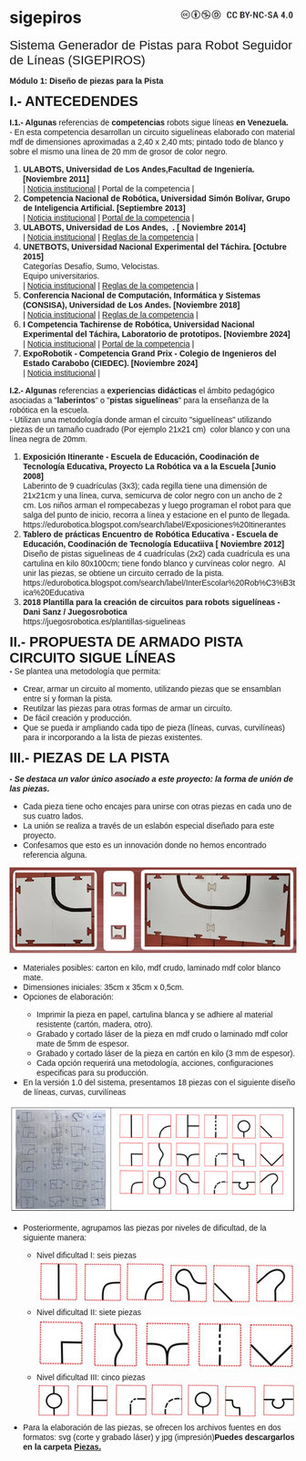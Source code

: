 # sigepiros <img src="https://github.com/eduroboticave/sigepiros/blob/main/images/CC.png" style="float: right;" height="25" width="209">
<p><span style="background-color: rgb(255, 255, 255); font-size: 22px; font-family: Arial,sans-serif;">Sistema
Generador de Pistas para Robot Seguidor de L&iacute;neas (SIGEPIROS)</span></p>
<span style="font-size: 14px; font-family: Arial,sans-serif;"><strong>M&oacute;dulo
1: Dise&ntilde;o de piezas para la Pista</strong><strong>&nbsp;</strong></span>
<p></p>
<p style="font-weight: bold;"><span
 style="font-size: 24px; font-family: Arial,sans-serif;"><b>I.-
ANTECEDENDES</b></span></p>
<span style="font-size: 14px; font-family: Arial,sans-serif;"><span
 style="font-weight: bold;">I.1.- Algunas</span>
referencias de <b>competencias</b>&nbsp;robots sigue
l&iacute;neas <b>en
Venezuela.</b> &nbsp;<br>
- En esta competencia desarrollan un circuito siguel&iacute;neas
elaborado con material mdf de dimensiones aproximadas a 2,40 x 2,40
mts; pintado todo de blanco y sobre el mismo una l&iacute;nea de 20
mm de grosor de color negro.</span>
<ol>
  <ol>
  </ol>
  <li><span
 style="font-size: 14px; font-family: Arial,sans-serif;"><span
 style="font-weight: bold;">ULABOTS, Universidad de Los
Andes,Facultad de Ingenier&iacute;a. [Noviembre 2011]</span><br>
    </span><span
 style="font-size: 14px; font-family: Arial,sans-serif;">| <a
 href="https://www.prensa.ula.ve/2011/10/26/estudiantes-y-aficionados-de-la-robotica-competiran-en-ulabots-2011"
 target="_blank">
Noticia institucional<span style="font-style: italic;"></span></a>
| </span><span
 style="font-size: 14px; font-family: Arial,sans-serif;">Portal
de la competencia |</span></li>
  <li><span
 style="font-size: 14px; font-family: Arial,sans-serif;"><span
 style="font-weight: bold;">Competencia Nacional de
Rob&oacute;tica, Universidad Sim&oacute;n Bol&iacute;var,
Grupo de Inteligencia Artificial. [Septiembre 2013]</span><br>
    </span><span
 style="font-size: 14px; font-family: Arial,sans-serif;">|
    <a
 href="https://www.pts.org.ve/index.php/2015-09-28-00-45-05/item/148-competencia-nacional-de-robotica-usb"
 target="_blank">Noticia institucional</a><span
 style="font-style: italic;"> | </span></span><span
 style="font-size: 14px; font-family: Arial,sans-serif;"><a
 href="https://web.archive.org/web/20140409030711/http://ccsbots2013.gia.usb.ve/cat_vel/"
 target="_blank">Portal de la competencia</a> |</span></li>
  <li><span
 style="font-size: 14px; font-family: Arial,sans-serif;"><span
 style="font-weight: bold;">ULABOTS, Universidad de Los
Andes,&nbsp; . [ Noviembre 2014]</span><br>
    </span><span
 style="font-size: 14px; font-family: Arial,sans-serif;">|
    <a
 href="https://comunicacioncontinua.com/ulabots-2014-supera-cifra-de-participantes-en-la-competencia-nacional-de-robotica/"
 target="_blank">Noticia institucional</a><span
 style="font-style: italic;"> | </span></span><span
 style="font-size: 14px; font-family: Arial,sans-serif;"><span
 style="font-style: italic;"></span></span><span
 style="font-size: 14px; font-family: Arial,sans-serif;"><a
 href="https://www.ing.ula.ve/ulabots/competencias/categoria-velocistas-con-pista-fantasma-reglamento/"
 target="_blank">Reglas de la competencia</a> |</span><span
 style="font-size: 14px; font-family: Arial,sans-serif;"></span></li>
  <li><span
 style="font-size: 14px; font-family: Arial,sans-serif;"><span
 style="font-weight: bold;">UNETBOTS, Universidad Nacional
Experimental del T&aacute;chira. [Octubre 2015]</span><br>
Categor&iacute;as Desaf&iacute;o, Sumo, Velocistas.<br>
Equipo universitarios.<br>
    </span><span
 style="font-size: 14px; font-family: Arial,sans-serif;">|
    <a
 href="http://www.unet.edu.ve/noticia-unet/3342-se-dio-inicio-formal-a-unetbots-2015.html"
 target="_blank">Noticia institucional</a><span
 style="font-style: italic;"> | </span></span><span
 style="font-size: 14px; font-family: Arial,sans-serif;"><span
 style="font-style: italic;"></span></span><span
 style="font-size: 14px; font-family: Arial,sans-serif;"><a
 href="http://www.unet.edu.ve/noticia-unet/3313-v-competencia-nacional-de-robotica-tiene-como-sede-a-la-unet.html"
 target="_blank">Reglas de la competencia</a> |</span><span
 style="font-size: 14px; font-family: Arial,sans-serif;"></span></li>
  <li><span
 style="font-size: 14px; font-family: Arial,sans-serif;"><span
 style="font-weight: bold;">Conferencia Nacional de
Computaci&oacute;n, Inform&aacute;tica y Sistemas (CONSISA),
Universidad de Los Andes. [Noviembre 2018]</span><br>
    </span><span
 style="font-size: 14px; font-family: Arial,sans-serif;">|
    <a href="https://concisa.net.ve/2018/" target="_blank">Noticia
institucional</a><span style="font-style: italic;">
| </span></span><span
 style="font-size: 14px; font-family: Arial,sans-serif;"><span
 style="font-style: italic;"></span></span><span
 style="font-size: 14px; font-family: Arial,sans-serif;"><a
 href="https://www.concisa.net.ve/2018/wp-content/uploads/sites/7/2018/06/velocista.pdf"
 target="_blank">Reglas de la competencia</a> |</span><span
 style="font-size: 14px; font-family: Arial,sans-serif;"></span></li>
  <li><span
 style="font-size: 14px; font-family: Arial,sans-serif;"><span
 style="font-weight: bold;">I Competencia Tachirense de
Rob&oacute;tica, Universidad
Nacional Experimental del T&aacute;chira, Laboratorio de
prototipos. [Noviembre 2024]</span><br>
    </span><span
 style="font-size: 14px; font-family: Arial,sans-serif;">|
    <a
 href="http://www.unet.edu.ve/eventos-y-noticias-externas/5545-en-noviembre-se-realizara-la-i-competencia-tachirense-de-robotica-en-la-unet.html"
 target="_blank">Noticia institucional</a><span
 style="font-style: italic;"> | </span></span><span
 style="font-size: 14px; font-family: Arial,sans-serif;"><a
 href="https://protolab.my.canva.site/tachibots" target="_blank">Portal
de la competencia</a> |</span></li>
  <li><span
 style="font-size: 14px; font-family: Arial,sans-serif;"><span
 style="font-weight: bold;">ExpoRobotik - Competencia Grand
Prix - Colegio de Ingenieros del Estado Carabobo (CIEDEC). [Noviembre
2024]</span><br>
|
    <a
 href="https://www.instagram.com/ceidec_civ/p/DAGdvpEOtgs/?hl=es"
 target="_blank">Noticia institucional</a><span
 style="font-style: italic;"> |&nbsp;</span></span><span
 style="font-size: 14px; font-family: Arial,sans-serif;"></span></li>
</ol>
<span style="font-size: 14px; font-family: Arial,sans-serif;"><span
 style="font-weight: bold;">I.2.- Algunas</span>
referencias
a <span style="font-weight: bold;">experiencias
did&aacute;cticas</span> el &aacute;mbito
pedag&oacute;gico asociadas a "<span style="font-weight: bold;">laberintos</span>"
o "<span style="font-weight: bold;">pistas
siguel&iacute;neas</span>" para la ense&ntilde;anza de la
rob&oacute;tica en la escuela. <br>
- Utilizan una metodolog&iacute;a donde&nbsp;arman el circuito
"siguel&iacute;neas" utilizando piezas de un tama&ntilde;o
cuadrado (Por ejemplo 21x21 cm)&nbsp; color blanco y con una
l&iacute;nea negra de 20mm.</span>
<ol>
  <li><span
 style="font-size: 14px; font-family: Arial,sans-serif;"><span
 style="font-weight: bold;">Exposici&oacute;n Itinerante
- Escuela
de Educaci&oacute;n, Coodinaci&oacute;n de
Tecnolog&iacute;a Educativa, Proyecto La Rob&oacute;tica va a
la Escuela [Junio 2008]</span><br>
Laberinto de 9 cuadr&iacute;culas (3x3); cada regilla tiene una
dimensi&oacute;n de 21x21cm y una&nbsp;l&iacute;nea, curva,
semicurva de color negro con un ancho de 2 cm. Los ni&ntilde;os
arman el rompecabezas y luego programan el robot para que salga del
punto de inicio, recorra a l&iacute;nea y estacione en el punto de
llegada.<br>
https://edurobotica.blogspot.com/search/label/Exposiciones%20Itinerantes
    </span></li>
  <li><span
 style="font-size: 14px; font-family: Arial,sans-serif; font-weight: bold;">Tablero
de pr&aacute;cticas Encuentro de Rob&oacute;tica Educativa - </span><span
 style="font-size: 14px; font-family: Arial,sans-serif;"><span
 style="font-weight: bold;">Escuela
de Educaci&oacute;n, Coodinaci&oacute;n de
Tecnolog&iacute;a Educatiiva [ Noviembre 2012]&nbsp;</span><br>
Dise&ntilde;o de pistas siguelineas de 4 cuadr&iacute;culas
(2x2) cada cuadr&iacute;cula es&nbsp;</span><span
 style="font-size: 14px; font-family: Arial,sans-serif;">una
cartulina en kilo 80x100cm;</span><span
 style="font-size: 14px; font-family: Arial,sans-serif;">
tiene fondo blanco y curv&iacute;neas color negro.&nbsp; Al
unir las piezas, se obtiene
un circuito cerrado de la pista. <br>
https://edurobotica.blogspot.com/search/label/InterEscolar%20Rob%C3%B3tica%20Educativa
    </span><span
 style="font-size: 14px; font-family: Arial,sans-serif;"></span></li>
  <li><span
 style="font-size: 14px; font-family: Arial,sans-serif;"><span
 style="font-weight: bold;">2018 Plantilla para la
creaci&oacute;n de circuitos para robots siguel&iacute;neas -
Dani Sanz / Juegosrobotica</span><br>
https://juegosrobotica.es/plantillas-siguelineas&nbsp;</span></li>
</ol>
<ol>
  <ol>
  </ol>
</ol>
<span style="font-size: 24px; font-family: Arial,sans-serif;"><b>II.-
PROPUESTA DE ARMADO PISTA CIRCUITO SIGUE L&Iacute;NEAS<br>
</b></span><span
 style="font-size: 14px; font-family: Arial,sans-serif;"><b>- </b>Se plantea
una metodolog&iacute;a que permita: <br>
</span>
<ul>
  <li><span
 style="font-size: 14px; font-family: Arial,sans-serif;">Crear,
armar un circuito al momento, utilizando piezas que se ensamblan entre
s&iacute; y forman la pista.</span></li>
  <li><span
 style="font-size: 14px; font-family: Arial,sans-serif;">Reutilzar
las piezas para otras formas de armar un circu&iacute;to.</span></li>
  <li><span
 style="font-size: 14px; font-family: Arial,sans-serif;">De
f&aacute;cil creaci&oacute;n y producci&oacute;n.</span></li>
  <li><span
 style="font-size: 14px; font-family: Arial,sans-serif;">Que
se pueda ir ampliando cada tipo de pieza (l&iacute;neas, curvas,
curvil&iacute;neas) para ir incorporando a la lista de piezas
existentes.<br>
    </span></li>
</ul>
<span style="font-size: 14px; font-family: Arial,sans-serif;"></span>
<p style="font-weight: bold;"><span
 style="font-size: 24px; font-family: Arial,sans-serif;"><b>III.-
PIEZAS DE LA PISTA</b></span></p>
<p style="font-weight: bold;"><span
 style="font-size: 14px; font-family: Arial,sans-serif;"><span
 style="font-weight: normal;"><b>- </b><b><i>Se destaca un valor
&uacute;nico asociado a este proyecto: la forma de uni&oacute;n
de las piezas.</b></i></span></span></span></p>
<ul>
  <li><span
 style="font-size: 14px; font-family: Arial,sans-serif;"><span
 style="font-weight: normal;">Cada pieza tiene ocho encajes
para unirse con otras piezas en cada uno de sus cuatro lados.</span></span></li>
  <li><span
 style="font-size: 14px; font-family: Arial,sans-serif;"><span
 style="font-weight: normal;">La uni&oacute;n se realiza
a trav&eacute;s de&nbsp;un eslab&oacute;n especial
dise&ntilde;ado para este proyecto.</span></span></li>
  <li><span
 style="font-size: 14px; font-family: Arial,sans-serif;"><span
 style="font-weight: normal;">Confesamos que esto es un
innovaci&oacute;n donde no hemos encontrado referencia alguna.<br>
    </span></span></li>
</ul>
<img alt="-.-"
 src="https://github.com/eduroboticave/sigepiros/blob/main/images/Piezas_unidas.jpg">
<ul>
  <li><span
 style="font-size: 14px; font-family: Arial,sans-serif;">Materiales
posibles: carton en kilo, mdf crudo, laminado mdf color blanco mate.</span></li>
  <li><span
 style="font-size: 14px; font-family: Arial,sans-serif;">Dimensiones
iniciales: 35cm x 35cm x 0,5cm.</span></li>
  <li><span
 style="font-size: 14px; font-family: Arial,sans-serif;">Opciones
de elaboraci&oacute;n:&nbsp;</span></li>
  <ul>
    <li><span
 style="font-size: 14px; font-family: Arial,sans-serif;">Imprimir
la pieza en papel, cartulina blanca y se adhiere al material resistente
(cart&oacute;n, madera, otro).</span></li>
    <li><span
 style="font-size: 14px; font-family: Arial,sans-serif;">Grabado
y cortado l&aacute;ser de la pieza en mdf crudo o laminado mdf
color mate de 5mm de espesor.</span></li>
    <li><span
 style="font-size: 14px; font-family: Arial,sans-serif;">Grabado
y cortado l&aacute;ser de la pieza en cart&oacute;n en kilo (3
mm de espesor).</span></li>
    <li><span
 style="font-size: 14px; font-family: Arial,sans-serif;">Cada
opci&oacute;n requerir&aacute; una metodolog&iacute;a,
acciones, configuraciones especificas para su
producci&oacute;n.&nbsp;</span></li>
  </ul>
  <li><span
 style="font-size: 14px; font-family: Arial,sans-serif;">En
la versi&oacute;n 1.0 del sistema, presentamos 18 piezas con el
siguiente dise&ntilde;o de l&iacute;neas, curvas,
curvil&iacute;neas</span></li>
</ul>
<img alt="piezas1"
 src="https://github.com/eduroboticave/sigepiros/blob/main/images/DisenoPiezas.PNG">
<ul>
  <li><span
 style="font-size: 14px; font-family: Arial,sans-serif;">Posteriormente,
agrupamos las&nbsp;piezas por niveles de dificultad, de la
siguiente manera:</span></li>
  <ul>
    <li><span
 style="font-size: 14px; font-family: Arial,sans-serif;">Nivel
dificultad I: seis piezas<br>
      <img alt="n1"
 src="https://github.com/eduroboticave/sigepiros/blob/main/images/Nivel1.png"></span></li>
    <li><span
 style="font-size: 14px; font-family: Arial,sans-serif;">Nivel
dificultad II: siete piezas<br>
      <img alt="n2"
 src="https://github.com/eduroboticave/sigepiros/blob/main/images/Nivel2.png"></span></li>
    <li><span
 style="font-size: 14px; font-family: Arial,sans-serif;">Nivel
dificultad III: cinco piezas<br>
      <img alt="n3"
 src="https://github.com/eduroboticave/sigepiros/blob/main/images/Nivel3.png"><br>
      </span></li>
  </ul>
  <li><span
 style="font-size: 14px; font-family: Arial,sans-serif;">Para
la elaboraci&oacute;n de las piezas, se ofrecen los archivos
fuentes en dos formatos: svg (corte y grabado l&aacute;ser) y jpg
(impresi&oacute;n)<b>Puedes descargarlos en la carpeta <a href="https://github.com/eduroboticave/sigepiros/tree/main/1%20Dise%C3%B1o/Piezas">Piezas.</a></span></li>
</ul>


